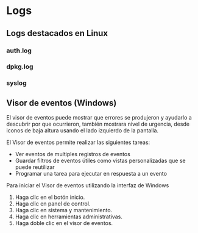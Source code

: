 # Logs

## Logs destacados en Linux

### auth.log

### dpkg.log

### syslog

## Visor de eventos (Windows)

El visor de eventos puede mostrar que errores se produjeron y ayudarlo a descubrir por que ocurrieron, también mostrara nivel de urgencia, desde iconos de baja altura usando el lado izquierdo de la pantalla.

El Visor de eventos permite realizar las siguientes tareas:

- Ver eventos de multiples registros de eventos
- Guardar filtros de eventos útiles como vistas personalizadas que se puede reutilizar
- Programar una tarea para ejecutar en respuesta a un evento

Para iniciar el Visor de eventos utilizando la interfaz de Windows

1. Haga clic en el botón inicio.
2. Haga clic en panel de control.
3. Haga clic en sistema y mantenimiento.
4. Haga clic en herramientas administrativas.
5. Haga doble clic en el visor de eventos.